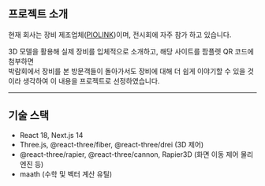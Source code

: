 ## 프로젝트 소개

현재 회사는 장비 제조업체([PIOLINK](https://www.piolink.com/kr/?l=kor))이며, 전시회에 자주 참가 하고 있습니다.

3D 모델을 활용해 실제 장비를 입체적으로 소개하고, 해당 사이트를 팜플렛 QR 코드에 첨부하면  
박람회에서 장비를 본 방문객들이 돌아가서도 장비에 대해 더 쉽게 이야기할 수 있을 것이라 생각하여 이 내용을 프로젝트로 선정하였습니다.

---

## 기술 스택

- React 18, Next.js 14  
- Three.js, @react-three/fiber, @react-three/drei  (3D 제어)
- @react-three/rapier, @react-three/cannon, Rapier3D (화면 이동 제어 물리엔진 등)
- maath (수학 및 벡터 계산 유틸)  
